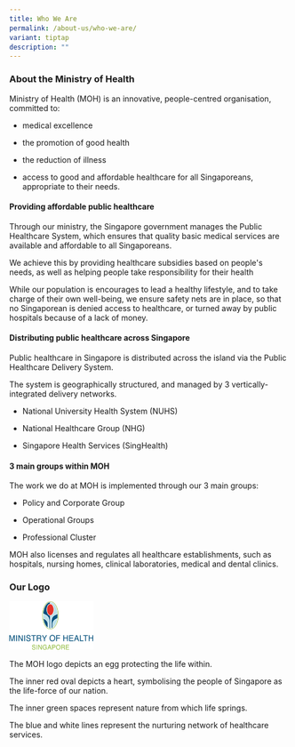 ```yaml
---
title: Who We Are
permalink: /about-us/who-we-are/
variant: tiptap
description: ""
---
```

<h3><strong>About the Ministry of Health</strong></h3><p>Ministry of Health (MOH) is an innovative, people-centred organisation, committed to:</p><ul><li><p>medical excellence</p></li><li><p>the promotion of good health</p></li><li><p>the reduction of illness</p></li><li><p>access to good and affordable healthcare for all Singaporeans, appropriate to their needs.</p></li></ul><p></p><h4><strong>Providing affordable public healthcare</strong></h4><p>Through our ministry, the Singapore government manages the Public Healthcare System, which ensures that quality basic medical services are available and affordable to all Singaporeans.</p><p>We achieve this by providing healthcare subsidies based on people's needs, as well as helping people take responsibility for their health</p><p>While our population is encourages to lead a healthy lifestyle, and to take charge of their own well-being, we ensure safety nets are in place, so that no Singaporean is denied access to healthcare, or turned away by public hospitals because of a lack of money.</p><h4><strong>Distributing public healthcare across Singapore</strong></h4><p>Public healthcare in Singapore is distributed across the island via the Public Healthcare Delivery System. <br></p><p>The system is geographically structured, and managed by 3 vertically-integrated delivery networks.</p><ul data-tight="true" class="tight"><li><p>National University Health System (NUHS)</p></li><li><p>National Healthcare Group (NHG)</p></li><li><p>Singapore Health Services (SingHealth)</p></li></ul><h4><strong>3 main groups within MOH</strong></h4><p>The work we do at MOH is implemented through our 3 main groups:</p><ul data-tight="true" class="tight"><li><p>Policy and Corporate Group</p></li><li><p>Operational Groups</p></li><li><p>Professional Cluster</p></li></ul><p>MOH also licenses and regulates all healthcare establishments, such as hospitals, nursing homes, clinical laboratories, medical and dental clinics.</p><h3><strong>Our Logo</strong></h3><p></p><div class="isomer-image-wrapper"><img style="width: 30%;" height="auto" width="100%" alt="mohlogo_transparent" src="/images/MOH_Logo2.png"></div><p>The MOH logo depicts an egg protecting the life within.</p><p>The inner red oval depicts a heart, symbolising the people of Singapore as the life-force of our nation.</p><p>The inner green spaces represent nature from which life springs.</p><p>The blue and white lines represent the nurturing network of healthcare services.</p><h4></h4><p></p>